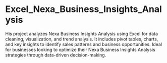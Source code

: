 # Excel_Nexa_Business_Insights_Analysis
His project analyzes Nexa Business Insights Analysis using Excel for data cleaning, visualization, and trend analysis. It includes pivot tables, charts, and key insights to identify sales patterns and business opportunities. Ideal for businesses looking to optimize their Nexa Business Insights Analysis strategies through data-driven decision-making. 
